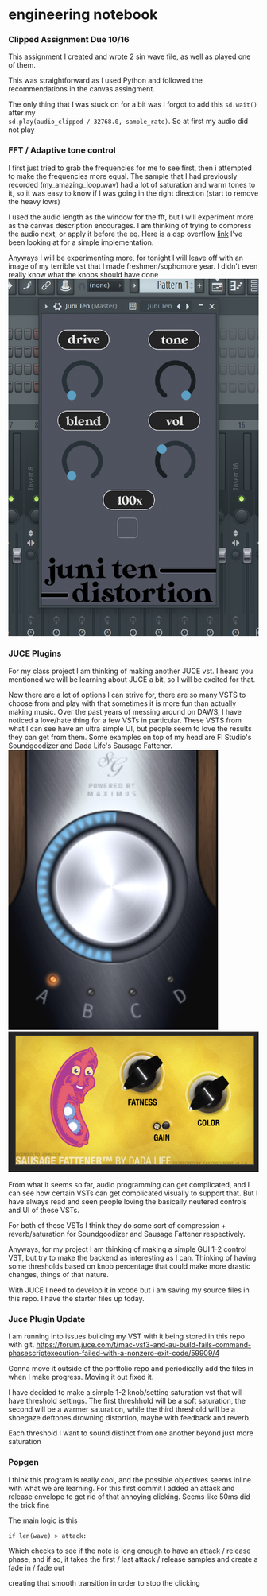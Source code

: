 # engineering notebook

### Clipped Assignment Due 10/16
This assignment I created and wrote 2 sin wave file, as well as played one of them.

This was straightforward as I used Python and followed the recommendations in the canvas assingment.

The only thing that I was stuck on for a bit was I forgot to add this `sd.wait()` after my  
`sd.play(audio_clipped / 32768.0, sample_rate)`. So at first my audio did not play

### FFT / Adaptive tone control
I first just tried to grab the frequencies for me to see first, then i attempted to make the frequencies more equal. 
The sample that I had previously recorded (my_amazing_loop.wav) had a lot of saturation and warm tones to it, so it was easy to know if I was going in the right direction (start to remove the heavy lows)

I used the audio length as the window for the fft, but I will experiment more as the canvas description encourages. I am thinking of trying to compress the audio next, or apply it before the eq. Here is a dsp overflow [link](https://dsp.stackexchange.com/questions/10536/help-implementing-audio-dynamic-range-compression?noredirect=1&lq=1) I've been looking at for a simple implementation.

Anyways I will be experimenting more, for tonight I will leave off with an image of my terrible vst that I made freshmen/sophomore year. I didn't even really know what the knobs should have done
![JuniTen](image.png)

### JUCE Plugins
For my class project I am thinking of making another JUCE vst. I heard you mentioned we will be learning about JUCE a bit, so I will be excited for that.

Now there are a lot of options I can strive for, there are so many VSTS to choose from and play with that sometimes it is more fun than actually making music. Over the past years of messing around on DAWS, I have noticed a love/hate thing for a few VSTs in particular. These VSTS from what I can see have an ultra simple UI, but people seem to love the results they can get from them. Some examples on top of my head are Fl Studio's Soundgoodizer and Dada Life's Sausage Fattener.
![Soundgoodizer](image-2.png)
![sausage fattener](image-1.png)

From what it seems so far, audio programming can get complicated, and I can see how certain VSTs can get complicated visually to support that. But I have always read and seen people loving the basically neutered controls and UI of these VSTs. 

For both of these VSTs I think they do some sort of compression + reverb/saturation for Soundgoodizer and Sausage Fattener respectively. 

Anyways, for my project I am thinking of making a simple GUI 1-2 control VST, but try to make the backend as interesting as I can. Thinking of having some thresholds based on knob percentage that could make more drastic changes, things of that nature. 

With JUCE I need to develop it in xcode but i am saving my source files in this repo. I have the starter files up today.

### Juce Plugin Update
I am running into issues building my VST with it being stored in this repo with git. 
https://forum.juce.com/t/mac-vst3-and-au-build-fails-command-phasescriptexecution-failed-with-a-nonzero-exit-code/59909/4

Gonna move it outside of the portfolio repo and periodically add the files in when I make progress. Moving it out fixed it.

I have decided to make a simple 1-2 knob/setting saturation vst that will have threshold settings. The first threshhold will be a soft saturation, the second will be a warmer saturation, while the third threshold will be a shoegaze deftones drowning distortion, maybe with feedback and reverb.

Each threshold I want to sound distinct from one another beyond just more saturation

### Popgen
I think this program is really cool, and the possible objectives seems inline with what we are learning.
For this first commit I added an attack and release envelope to get rid of that annoying clicking.
Seems like 50ms did the trick fine 

The main logic is this

```
if len(wave) > attack:
```
Which checks to see if the note is long enough to have an attack / release phase,
and if so, it takes the first / last attack / release samples and create a fade in / fade out

creating that smooth transition in order to stop the clicking
